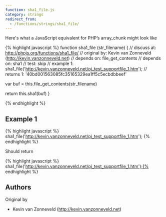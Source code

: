 ```yaml
---
function: sha1_file.js
category: strings
redirect_from:
  - /functions/strings/sha1_file/
---
```


<!-- WARNING! This file is auto generated by `npm run web:inject`, do not edit by hand -->

Here's what a JavaScript equivalent for PHP’s array_chunk might look like

{% highlight javascript %}
function sha1_file (str_filename) {
  //  discuss at: http://phpjs.org/functions/sha1_file/
  // original by: Kevin van Zonneveld (http://kevin.vanzonneveld.net)
  //  depends on: file_get_contents
  //  depends on: sha1
  //        test: skip
  //   example 1: sha1_file('http://kevin.vanzonneveld.net/pj_test_supportfile_1.htm');
  //   returns 1: '40bd001563085fc35165329ea1ff5c5ecbdbbeef'

  var buf = this.file_get_contents(str_filename)

  return this.sha1(buf)
}

{% endhighlight %}

## Example 1

{% highlight javascript %}
sha1_file('http://kevin.vanzonneveld.net/pj_test_supportfile_1.htm');
{% endhighlight %}

Should return

{% highlight javascript %}
sha1_file('http://kevin.vanzonneveld.net/pj_test_supportfile_1.htm');{% endhighlight %}


## Authors


Original by

- Kevin van Zonneveld (http://kevin.vanzonneveld.net)

